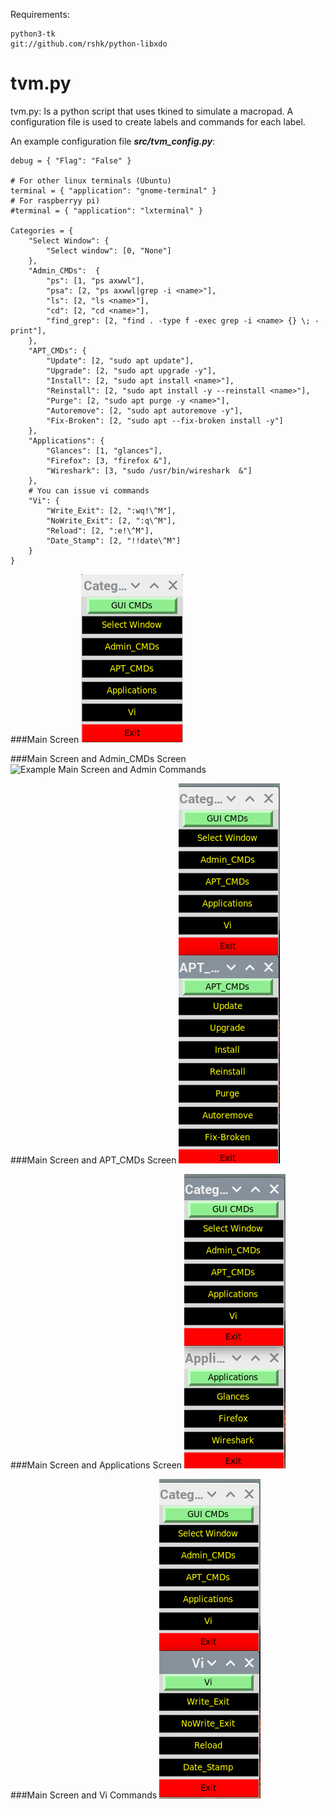 Requirements:

```
python3-tk
git://github.com/rshk/python-libxdo
```
# tvm.py

tvm.py: Is a  python script that uses tkined to simulate a macropad. A configuration file is used to create labels and commands for each label.

An example configuration file ***src/tvm_config.py***:
```
debug = { "Flag": "False" }

# For other linux terminals (Ubuntu)
terminal = { "application": "gnome-terminal" }
# For raspberryy pi)
#terminal = { "application": "lxterminal" }

Categories = {
    "Select Window": {
        "Select window": [0, "None"]
    },
    "Admin_CMDs":  {
        "ps": [1, "ps axwwl"],
        "psa": [2, "ps axwwl|grep -i <name>"],
        "ls": [2, "ls <name>"],
        "cd": [2, "cd <name>"],
        "find_grep": [2, "find . -type f -exec grep -i <name> {} \; -print"],
    },
    "APT_CMDs": {
        "Update": [2, "sudo apt update"],
        "Upgrade": [2, "sudo apt upgrade -y"],
        "Install": [2, "sudo apt install <name>"],
        "Reinstall": [2, "sudo apt install -y --reinstall <name>"],
        "Purge": [2, "sudo apt purge -y <name>"],
        "Autoremove": [2, "sudo apt autoremove -y"],
        "Fix-Broken": [2, "sudo apt --fix-broken install -y"]
    },
    "Applications": {
        "Glances": [1, "glances"],
        "Firefox": [3, "firefox &"],
        "Wireshark": [3, "sudo /usr/bin/wireshark  &"]
    },
    # You can issue vi commands
    "Vi": {
        "Write_Exit": [2, ":wq!\^M"],
        "NoWrite_Exit": [2, ":q\^M"],
        "Reload": [2, ":e!\^M"],
        "Date_Stamp": [2, "!!date\^M"]
    }
}
```
###Main Screen
![Example Main Screen](docs/main.png "Example Main Screen")

###Main Screen and Admin_CMDs Screen
![Example Main Screen and Admin Commands](docs/main_and_Admin_CMDsd.png "Example Main Screen and Admin  Commands")

###Main Screen and APT_CMDs Screen
![Example Main Screen and APT Commands](docs/main_and_APT_CMDs.png "Example Main Screen and APT  Commands")

###Main Screen and Applications Screen
![Example Main Screen and Aplications](docs/main_and_Aplications.png "Example Main Screen and Aplications")

###Main Screen and Vi Commands
![Example Main Screen and Vi Commands](docs/main_and_Vi_CMDs.png "Example Main Screen and Vi Commands")

